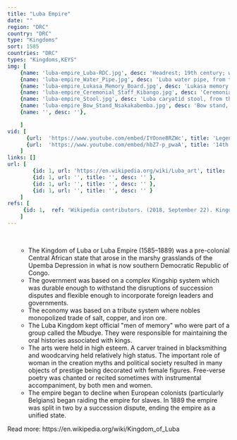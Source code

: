 ```yaml
---
title: "Luba Empire"
date: ""
region: "DRC"
country: "DRC" 
type: "Kingdoms"
sort: 1585
countries: "DRC"
types: "Kingdoms,KEYS"
img: [
    {name: 'luba-empire_Luba-RDC.jpg', desc: 'Headrest; 19th century; wood; height: 18.5 cm (7.2 in), width: 19 cm (7.4 in), thickness: 8 cm (3.1 in); Musée du quai Branly (Paris). This headrest presents 19th century Luba hairstyles, as well as the long limbs, bent-back legs, cylindrical torso and dynamic pose typical of the artist who made it'},
    {name: 'luba-empire_Water_Pipe.jpg', desc: 'Luba water pipe, from the collection of the Brooklyn Museum'},
    {name: 'luba-empire_Lukasa_Memory_Board.jpg', desc: 'Lukasa memory board, from the collection of the Brooklyn Museum'},
    {name: 'luba-empire_Ceremonial_Staff_Kibango.jpg', desc: 'Ceremonial staff (Kibango), from the collection of the Brooklyn Museum'},
    {name: 'luba-empire_Stool.jpg', desc: 'Luba caryatid stool, from the collection of the Brooklyn Museum'},
    {name: 'luba-empire_Bow_Stand_Nsakakabemba.jpg', desc: 'Bow stand, from the collection of the Brooklyn Museum'},
    {name: '', desc: ''},

    ]
vid: [
      {url:  'https://www.youtube.com/embed/IYOone8RZWc', title: 'Legendary Heroes: The Luba and Lunda Empires'},
      {url:  'https://www.youtube.com/embed/hbZ7-p_pwaA', title: '14th Century Luba Kingdom in Central Africa'}  
    ]
links: []
url: [
        {id: 1, url: 'https://en.wikipedia.org/wiki/Luba_art', title: 'Luba art', desc: 'Luba art refers to the visual and material culture of the Luba people. Most objects were created by people living along the Lualaba River and around the lakes of the Upemba Depression, or among related peoples to the east in what is now the Democratic Republic of the Congo.' },
        {id: 1, url: '', title: '', desc: '' },
        {id: 1, url: '', title: '', desc: '' },
        {id: 1, url: '', title: '', desc: '' }
    ]
refs: [
     {id: 1,  ref: 'Wikipedia contributors. (2018, September 22). Kingdom of Luba. In Wikipedia, The Free Encyclopedia. Retrieved 19:48, February 3, 2019, from ', url: 'https://en.wikipedia.org/w/index.php?title=Kingdom_of_Luba&oldid=860686172'}
    ]
---
```

<br/>
<div>
    <ul><ul>
        <li>
            The Kingdom of Luba or Luba Empire (1585–1889) was a pre-colonial Central African state that arose in the marshy grasslands of the Upemba Depression in what is now southern Democratic Republic of Congo.
        </li>
        <li>
            The government was based on a complex Kingship system which was durable enough to withstand the disruptions of succession disputes and flexible enough to incorporate foreign leaders and governments. 
        </li>
        <li>
            The economy was based on a tribute system where nobles monopolized trade of salt, copper, and iron ore.
        </li>
        <li>
            The Luba Kingdom kept official "men of memory" who were part of a group called the Mbudye. They were responsible for maintaining the oral histories associated with kings.
        </li>
        <li>
            The arts were held in high esteem. A carver trained in blacksmithing and woodcarving held relatively high status. The important role of woman in the creation myths and political society resulted in many objects of prestige being decorated with female figures. Free-verse poetry was chanted or recited sometimes with instrumental accompaniment, by both men and women.
        </li>
        <li>
            The empire began to decline when European colonists (particularly Belgians) began raiding the empire for slaves. In 1889 the empire was split in two by a succession dispute, ending the empire as a unified state. 
        </li>
    </ul></ul>
</div>
Read more: https://en.wikipedia.org/wiki/Kingdom_of_Luba
